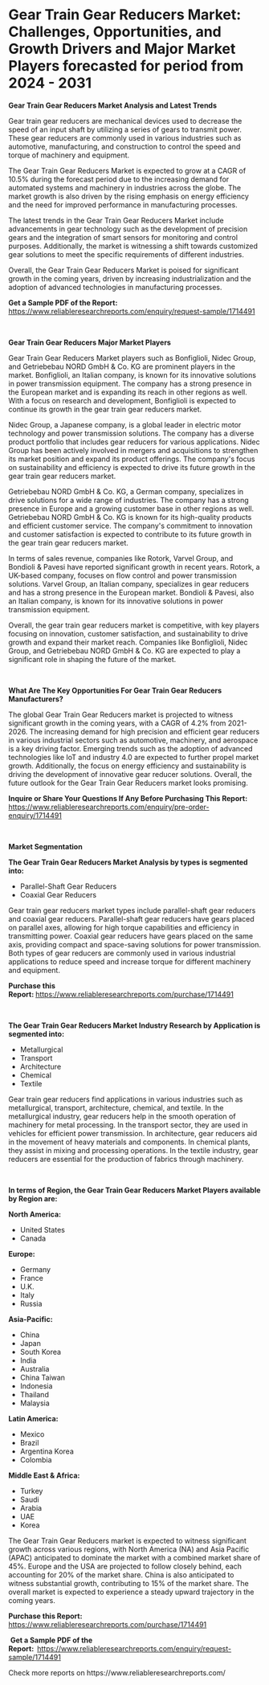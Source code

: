 <p><h1>Gear Train Gear Reducers Market: Challenges, Opportunities, and Growth Drivers and Major Market Players forecasted for period from 2024 - 2031</h1></p><p><strong>Gear Train Gear Reducers Market Analysis and Latest Trends</strong></p>
<p><p>Gear train gear reducers are mechanical devices used to decrease the speed of an input shaft by utilizing a series of gears to transmit power. These gear reducers are commonly used in various industries such as automotive, manufacturing, and construction to control the speed and torque of machinery and equipment.</p><p>The Gear Train Gear Reducers Market is expected to grow at a CAGR of 10.5% during the forecast period due to the increasing demand for automated systems and machinery in industries across the globe. The market growth is also driven by the rising emphasis on energy efficiency and the need for improved performance in manufacturing processes.</p><p>The latest trends in the Gear Train Gear Reducers Market include advancements in gear technology such as the development of precision gears and the integration of smart sensors for monitoring and control purposes. Additionally, the market is witnessing a shift towards customized gear solutions to meet the specific requirements of different industries.</p><p>Overall, the Gear Train Gear Reducers Market is poised for significant growth in the coming years, driven by increasing industrialization and the adoption of advanced technologies in manufacturing processes.</p></p>
<p><strong>Get a Sample PDF of the Report:&nbsp;</strong> <a href="https://www.reliableresearchreports.com/enquiry/request-sample/1714491">https://www.reliableresearchreports.com/enquiry/request-sample/1714491</a></p>
<p>&nbsp;</p>
<p><strong>Gear Train Gear Reducers Major Market Players</strong></p>
<p><p>Gear Train Gear Reducers Market players such as Bonfiglioli, Nidec Group, and Getriebebau NORD GmbH & Co. KG are prominent players in the market. Bonfiglioli, an Italian company, is known for its innovative solutions in power transmission equipment. The company has a strong presence in the European market and is expanding its reach in other regions as well. With a focus on research and development, Bonfiglioli is expected to continue its growth in the gear train gear reducers market.</p><p>Nidec Group, a Japanese company, is a global leader in electric motor technology and power transmission solutions. The company has a diverse product portfolio that includes gear reducers for various applications. Nidec Group has been actively involved in mergers and acquisitions to strengthen its market position and expand its product offerings. The company's focus on sustainability and efficiency is expected to drive its future growth in the gear train gear reducers market.</p><p>Getriebebau NORD GmbH & Co. KG, a German company, specializes in drive solutions for a wide range of industries. The company has a strong presence in Europe and a growing customer base in other regions as well. Getriebebau NORD GmbH & Co. KG is known for its high-quality products and efficient customer service. The company's commitment to innovation and customer satisfaction is expected to contribute to its future growth in the gear train gear reducers market.</p><p>In terms of sales revenue, companies like Rotork, Varvel Group, and Bondioli & Pavesi have reported significant growth in recent years. Rotork, a UK-based company, focuses on flow control and power transmission solutions. Varvel Group, an Italian company, specializes in gear reducers and has a strong presence in the European market. Bondioli & Pavesi, also an Italian company, is known for its innovative solutions in power transmission equipment.</p><p>Overall, the gear train gear reducers market is competitive, with key players focusing on innovation, customer satisfaction, and sustainability to drive growth and expand their market reach. Companies like Bonfiglioli, Nidec Group, and Getriebebau NORD GmbH & Co. KG are expected to play a significant role in shaping the future of the market.</p></p>
<p>&nbsp;</p>
<p><strong>What Are The Key Opportunities For Gear Train Gear Reducers Manufacturers?</strong></p>
<p><p>The global Gear Train Gear Reducers market is projected to witness significant growth in the coming years, with a CAGR of 4.2% from 2021-2026. The increasing demand for high precision and efficient gear reducers in various industrial sectors such as automotive, machinery, and aerospace is a key driving factor. Emerging trends such as the adoption of advanced technologies like IoT and industry 4.0 are expected to further propel market growth. Additionally, the focus on energy efficiency and sustainability is driving the development of innovative gear reducer solutions. Overall, the future outlook for the Gear Train Gear Reducers market looks promising.</p></p>
<p><strong>Inquire or Share Your Questions If Any Before Purchasing This Report:</strong> <a href="https://www.reliableresearchreports.com/enquiry/pre-order-enquiry/1714491">https://www.reliableresearchreports.com/enquiry/pre-order-enquiry/1714491</a></p>
<p>&nbsp;</p>
<p><strong>Market Segmentation</strong></p>
<p><strong>The Gear Train Gear Reducers Market Analysis by types is segmented into:</strong></p>
<p><ul><li>Parallel-Shaft Gear Reducers</li><li>Coaxial Gear Reducers</li></ul></p>
<p><p>Gear train gear reducers market types include parallel-shaft gear reducers and coaxial gear reducers. Parallel-shaft gear reducers have gears placed on parallel axes, allowing for high torque capabilities and efficiency in transmitting power. Coaxial gear reducers have gears placed on the same axis, providing compact and space-saving solutions for power transmission. Both types of gear reducers are commonly used in various industrial applications to reduce speed and increase torque for different machinery and equipment.</p></p>
<p><strong>Purchase this Report:&nbsp;</strong><a href="https://www.reliableresearchreports.com/purchase/1714491">https://www.reliableresearchreports.com/purchase/1714491</a></p>
<p>&nbsp;</p>
<p><strong>The Gear Train Gear Reducers Market Industry Research by Application is segmented into:</strong></p>
<p><ul><li>Metallurgical</li><li>Transport</li><li>Architecture</li><li>Chemical</li><li>Textile</li></ul></p>
<p><p>Gear train gear reducers find applications in various industries such as metallurgical, transport, architecture, chemical, and textile. In the metallurgical industry, gear reducers help in the smooth operation of machinery for metal processing. In the transport sector, they are used in vehicles for efficient power transmission. In architecture, gear reducers aid in the movement of heavy materials and components. In chemical plants, they assist in mixing and processing operations. In the textile industry, gear reducers are essential for the production of fabrics through machinery.</p></p>
<p>&nbsp;</p>
<p><strong>In terms of Region, the Gear Train Gear Reducers Market Players available by Region are:</strong></p>
<p>
    <p> <strong> North America: </strong>
        <ul>
            <li>United States</li>
            <li>Canada</li>
        </ul>
        </p> 
    <p> <strong> Europe: </strong>
        <ul>
            <li>Germany</li>
            <li>France</li>
            <li>U.K.</li>
            <li>Italy</li>
            <li>Russia</li>
        </ul>
        </p> 
    <p> <strong> Asia-Pacific: </strong>
        <ul>
            <li>China</li>
            <li>Japan</li>
            <li>South Korea</li>
            <li>India</li>
            <li>Australia</li>
            <li>China Taiwan</li>
            <li>Indonesia</li>
            <li>Thailand</li>
            <li>Malaysia</li>
        </ul>
        </p> 
    <p> <strong> Latin America: </strong>
        <ul>
            <li>Mexico</li>
            <li>Brazil</li>
            <li>Argentina Korea</li>
            <li>Colombia</li>
        </ul>
        </p> 
    <p> <strong> Middle East & Africa: </strong>
        <ul>
            <li>Turkey</li>
            <li>Saudi</li>
            <li>Arabia</li>
            <li>UAE</li>
            <li>Korea</li>
        </ul>
    </p>
    </p>
<p><p>The Gear Train Gear Reducers market is expected to witness significant growth across various regions, with North America (NA) and Asia Pacific (APAC) anticipated to dominate the market with a combined market share of 45%. Europe and the USA are projected to follow closely behind, each accounting for 20% of the market share. China is also anticipated to witness substantial growth, contributing to 15% of the market share. The overall market is expected to experience a steady upward trajectory in the coming years.</p></p>
<p><strong>Purchase this Report: </strong><a href="https://www.reliableresearchreports.com/purchase/1714491">https://www.reliableresearchreports.com/purchase/1714491</a></p>
<p>&nbsp;<strong>Get a Sample PDF of the Report:&nbsp;&nbsp;</strong><a href="https://www.reliableresearchreports.com/enquiry/request-sample/1714491">https://www.reliableresearchreports.com/enquiry/request-sample/1714491</a></p>
<p><strong></strong></p>
<p>Check more reports on https://www.reliableresearchreports.com/</p>